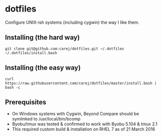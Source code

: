 # dotfiles

Configure UNIX-ish systems (including cygwin) the way I like them.

## Installing (the hard way)

```terminal
git clone git@github.com:carej/dotfiles.git ~/.dotfiles
~/.dotfiles/install.bash
```

## Installing (the easy way)

```terminal
curl https://raw.githubusercontent.com/carej/dotfiles/master/install.bash | bash -c
```

## Prerequisites

* On Windows systems with Cygwin, Beyond Compare should be symlinked to /usr/local/bin/bcomp
* Byobu/tmux was tested & confirmed to work with Byobu 5.104 & tmux 2.1
 * This required custom build & installation on RHEL 7 as of 21 March 2016
